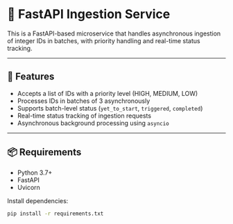 # 🚀 FastAPI Ingestion Service

This is a FastAPI-based microservice that handles asynchronous ingestion of integer IDs in batches, with priority handling and real-time status tracking.

---

## 🧠 Features

- Accepts a list of IDs with a priority level (HIGH, MEDIUM, LOW)
- Processes IDs in batches of 3 asynchronously
- Supports batch-level status (`yet_to_start`, `triggered`, `completed`)
- Real-time status tracking of ingestion requests
- Asynchronous background processing using `asyncio`

---

## 📦 Requirements

- Python 3.7+
- FastAPI
- Uvicorn

Install dependencies:

```bash
pip install -r requirements.txt
